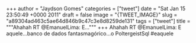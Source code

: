 
+++
author = "Jaydson Gomes"
categories = ["tweet"]
date = "Sat Jan 15 23:50:49 +0000 2011"
draft = false
image = "{TWEET_IMAGE}"
slug = "a89304ad463c5ae64d846b9c47c3e8d8259de131"
tags = ["tweet"]
title = """Ahahah RT @EmanuelLima: E..."""
+++
Ahahah RT @EmanuelLima: E aquele...banco de dados fantasmagórico...o PoltergeistSql #eaquele
